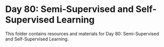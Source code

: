 # Day 80: Semi-Supervised and Self-Supervised Learning

This folder contains resources and materials for Day 80: Semi-Supervised and Self-Supervised Learning.